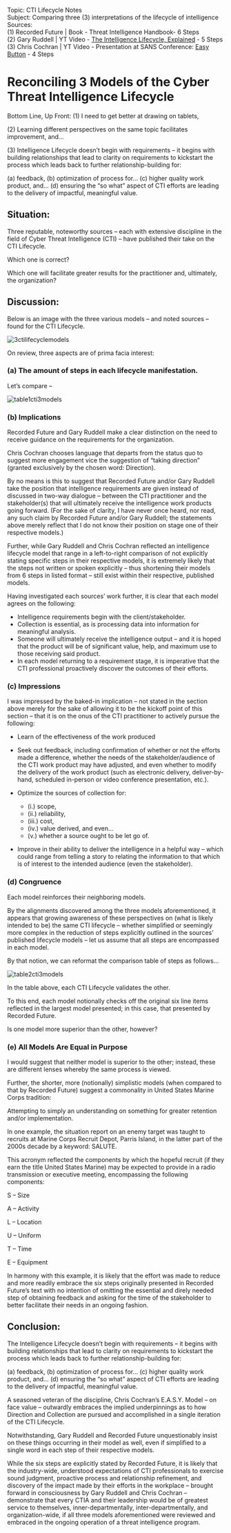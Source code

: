 Topic: CTI Lifecycle Notes <br />
Subject: Comparing three (3) interpretations of the lifecycle of intelligence <br />
Sources: <br />
(1) Recorded Future | Book - Threat Intelligence Handbook- 6 Steps <br />
(2) Gary Ruddell | YT Video - [The Intelligence Lifecycle, Explained](https://youtu.be/B2wRbotog-Y?si=QtvAwSq90Oggx3XY) - 5 Steps <br />
(3) Chris Cochran | YT Video - Presentation at SANS Conference: [Easy Button](https://youtu.be/ecY5WW_qppc?si=krmRYQM5iLrkSfbr) - 4 Steps <br />

# Reconciling 3 Models of the Cyber Threat Intelligence Lifecycle

Bottom Line, Up Front: 
(1) I need to get better at drawing on tablets,

(2) Learning different perspectives on the same topic facilitates improvement, and…

(3) Intelligence Lifecycle doesn’t begin with requirements – it begins with building relationships that lead to clarity on requirements to kickstart the process which leads back to further relationship-building for:

(a) feedback, 
(b) optimization of process for…
(c) higher quality work product, and…
(d) ensuring the “so what” aspect of CTI efforts are leading to the delivery of impactful, meaningful value.

<h2>Situation:</h2>

Three reputable, noteworthy sources – each with extensive discipline in the field of Cyber Threat Intelligence (CTI) – have published their take on the CTI Lifecycle.

Which one is correct?

Which one will facilitate greater results for the practitioner and, ultimately, the organization?

<h2>Discussion:</h2>

Below is an image with the three various models – and noted sources – found for the CTI Lifecycle.  

![3ctilifecyclemodels](https://github.com/reachchrisyoung/CTI-Lifecycle-Notes-1/assets/104402775/0a2c6718-ec6a-4e33-89d6-090530de977d)

On review, three aspects are of prima facia interest:

<h3>(a) The amount of steps in each lifecycle manifestation.</h3>

Let’s compare – 

![table1cti3models](https://github.com/reachchrisyoung/CTI-Lifecycle-Notes-1/assets/104402775/f7d4040a-ee79-481f-8b47-a16c73358708)

<h3>(b) Implications</h3>

Recorded Future and Gary Ruddell make a clear distinction on the need to receive guidance on the requirements for the organization.  

Chris Cochran chooses language that departs from the status quo to suggest more engagement vice the suggestion of “taking direction” (granted exclusively by the chosen word: Direction).  

By no means is this to suggest that Recorded Future and/or Gary Ruddell take the position that intelligence requirements are given instead of discussed in two-way dialogue – between the CTI practitioner and the stakeholder(s) that will ultimately receive the intelligence work products going forward.  (For the sake of clarity, I have never once heard, nor read, any such claim by Recorded Future and/or Gary Ruddell; the statements above merely reflect that I do not know their position on stage one of their respective models.)

Further, while Gary Ruddell and Chris Cochran reflected an intelligence lifecycle model that range in a left-to-right comparison of not explicitly stating specific steps in their respective models, it is extremely likely that the steps not written or spoken explicitly – thus shortening their models from 6 steps in listed format – still exist within their respective, published models.  

Having investigated each sources’ work further, it is clear that each model agrees on the following:

+ Intelligence requirements begin with the client/stakeholder. 
+ Collection is essential, as is processing data into information for meaningful analysis.
+ Someone will ultimately receive the intelligence output – and it is hoped that the product will be of significant value, help, and maximum use to those receiving said product.
+ In each model returning to a requirement stage, it is imperative that the CTI professional proactively discover the outcomes of their efforts. 

<h3>(c) Impressions</h3>

I was impressed by the baked-in implication – not stated in the section above merely for the sake of allowing it to be the kickoff point of this section – that it is on the onus of the CTI practitioner to actively pursue the following:

+ Learn of the effectiveness of the work produced

+ Seek out feedback, including confirmation of whether or not the efforts made a difference, whether the needs of the stakeholder/audience of the CTI work product may have adjusted, and even whether to modify the delivery of the work product (such as electronic delivery, deliver-by-hand, scheduled in-person or video conference presentation, etc.).  

+ Optimize the sources of collection for:
 
  + (i.) scope, <br />
  + (ii.) reliability, <br />
  + (iii.) cost,  <br />
  + (iv.) value derived, and even…  <br />
  + (v.) whether a source ought to be let go of.  <br /> 

+ Improve in their ability to deliver the intelligence in a helpful way – which could range from telling a story to relating the information to that which is of interest to the intended audience (even the stakeholder).  

<h3>(d) Congruence</h3>

Each model reinforces their neighboring models. 

By the alignments discovered among the three models aforementioned, it appears that growing awareness of these perspectives on (what is likely intended to be) the same CTI lifecycle – whether simplified or seemingly more complex in the reduction of steps explicitly outlined in the sources’ published lifecycle models – let us assume that all steps are encompassed in each model.  

By that notion, we can reformat the comparison table of steps as follows…

![table2cti3models](https://github.com/reachchrisyoung/CTI-Lifecycle-Notes-1/assets/104402775/57c64acc-6be7-465b-b311-677d6db956c0)

In the table above, each CTI Lifecycle validates the other.

To this end, each model notionally checks off the original six line items reflected in the largest model presented; in this case, that presented by Recorded Future.  

Is one model more superior than the other, however?

<h3>(e) All Models Are Equal in Purpose</h3>

I would suggest that neither model is superior to the other; instead, these are different lenses whereby the same process is viewed.

Further, the shorter, more (notionally) simplistic models (when compared to that by Recorded Future) suggest a commonality in United States Marine Corps tradition: 

Attempting to simply an understanding on something for greater retention and/or implementation.

In one example, the situation report on an enemy target was taught to recruits at Marine Corps Recruit Depot, Parris Island, in the latter part of the 2000s decade by a keyword: SALUTE.

This acronym reflected the components by which the hopeful recruit (if they earn the title United States Marine) may be expected to provide in a radio transmission or executive meeting, encompassing the following components:

S – Size

A – Activity

L – Location

U – Uniform

T – Time

E – Equipment

In harmony with this example, it is likely that the effort was made to reduce and more readily embrace the six steps originally presented in Recorded Future’s text with no intention of omitting the essential and direly needed step of obtaining feedback and asking for the time of the stakeholder to better facilitate their needs in an ongoing fashion.  

<h2> Conclusion: </h2>

The Intelligence Lifecycle doesn’t begin with requirements – it begins with building relationships that lead to clarity on requirements to kickstart the process which leads back to further relationship-building for:

(a) feedback, 
(b) optimization of process for…
(c) higher quality work product, and…
(d) ensuring the “so what” aspect of CTI efforts are leading to the delivery of impactful, meaningful value.

A seasoned veteran of the discipline, Chris Cochran’s E.A.S.Y. Model – on face value – outwardly embraces the implied underpinnings as to how Direction and Collection are pursued and accomplished in a single iteration of the CTI Lifecycle.  

Notwithstanding, Gary Ruddell and Recorded Future unquestionably insist on these things occurring in their model as well, even if simplified to a single word in each step of their respective models.

While the six steps are explicitly stated by Recorded Future, it is likely that the industry-wide, understood expectations of CTI professionals to exercise sound judgment, proactive process and relationship refinement, and discovery of the impact made by their efforts in the workplace – brought forward in consciousness by Gary Ruddell and Chris Cochran – demonstrate that every CTIA and their leadership would be of greatest service to themselves, inner-departmentally, inter-departmentally, and organization-wide, if all three models aforementioned were reviewed and embraced in the ongoing operation of a threat intelligence program. 
















